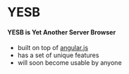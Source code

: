 YESB
====

#### YESB is Yet Another Server Browser
* built on top of [angular.js](http://angularjs.org/)
* has a set of unique features
* will soon become usable by anyone
